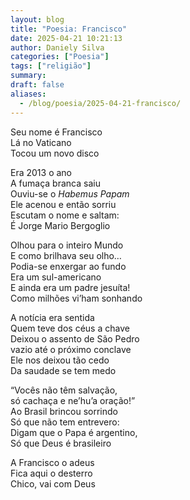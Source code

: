 ```yaml
---
layout: blog
title: "Poesia: Francisco"
date: 2025-04-21 10:21:13
author: Daniely Silva
categories: ["Poesia"]
tags: ["religião"]
summary:
draft: false
aliases:
  - /blog/poesia/2025-04-21-francisco/
---
```


Seu nome é Francisco\
Lá no Vaticano\
Tocou um novo disco

Era 2013 o ano\
A fumaça branca saiu\
Ouviu-se o *Habemus Papam*\
Ele acenou e então sorriu\
Escutam o nome e saltam:\
É Jorge Mario Bergoglio

Olhou para o inteiro Mundo\
E como brilhava seu olho…\
Podia-se enxergar ao fundo\
Era um sul-americano\
E ainda era um padre jesuíta!\
Como milhões vi’ham sonhando

A notícia era sentida\
Quem teve dos céus a chave\
Deixou o assento de São Pedro\
vazio até o próximo conclave\
Ele nos deixou tão cedo\
Da saudade se tem medo

“Vocês não têm salvação,\
só cachaça e ne’hu’a oração!”\
Ao Brasil brincou sorrindo\
Só que não tem entrevero:\
Digam que o Papa é argentino,\
Só que Deus é brasileiro

A Francisco o adeus\
Fica aqui o desterro\
Chico, vai com Deus
